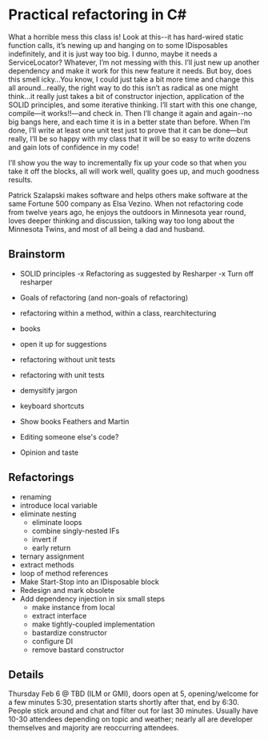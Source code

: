 # Practical refactoring in C#

What a horrible mess this class is! Look at this--it has hard-wired static function calls, it’s newing up and hanging on to some IDisposables indefinitely, and it is just way too big. I dunno, maybe it needs a ServiceLocator?  Whatever, I’m not messing with this. I’ll just new up another dependency and make it work for this new feature it needs. But boy, does this smell icky…You know, I could just take a bit more time and change this all around…really, the right way to do this isn’t as radical as one might think…it really just takes a bit of constructor injection, application of the SOLID principles, and some iterative thinking. I’ll start with this one change, compile—it works!!—and check in. Then I’ll change it again and again--no big bangs here, and each time it is in a better state than before. When I’m done, I’ll write at least one unit test just to prove that it can be done—but really, I’ll be so happy with my class that it will be so easy to write dozens and gain lots of confidence in my code!

I’ll show you the way to incrementally fix up your code so that when you take it off the blocks, all will work well, quality goes up, and much goodness results.

Patrick Szalapski makes software and helps others make software at the same Fortune 500 company as Elsa Vezino.  When not refactoring code from twelve years ago, he enjoys the outdoors in Minnesota year round, loves deeper thinking and discussion, talking way too long about the Minnesota Twins, and most of all being a dad and husband.

## Brainstorm
- SOLID principles
-x Refactoring as suggested by Resharper
-x Turn off resharper
- Goals of refactoring (and non-goals of refactoring)
- refactoring within a method, within a class, rearchitecturing
- books
- open it up for suggestions
- refactoring without unit tests
- refactoring with unit tests
- demysitify jargon
- keyboard shortcuts

- Show books Feathers and Martin
- Editing someone else's code?
- Opinion and taste

## Refactorings
- renaming
- introduce local variable
- eliminate nesting
  - eliminate loops
  - combine singly-nested IFs
  - invert if
  - early return
- ternary assignment
- extract methods
- loop of method references
- Make Start-Stop into an IDisposable block
- Redesign and mark obsolete 
- Add dependency injection in six small steps
  - make instance from local
  - extract interface
  - make tightly-coupled implementation
  - bastardize constructor
  - configure DI
  - remove bastard constructor

## Details
Thursday Feb 6 @ TBD (ILM or GMI), doors open at 5, opening/welcome for a few minutes 5:30, presentation starts shortly after that, end by 6:30. People stick around and chat and filter out for last 30 minutes. Usually have 10-30 attendees depending on topic and weather; nearly all are developer themselves and majority are reoccurring attendees.

